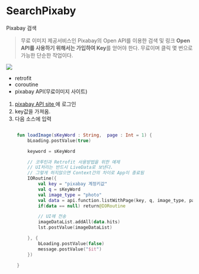 # SearchPixaby
Pixabay 검색
> 무료 이미지 제공서비스인 Pixabay의 Open API를 이용한 검색 및 링크
**Open API를 사용하기 위해서는 가입하여 Key**를 얻어야 한다. 무료이며 클릭 몇 번으로 가능한 단순한 작업이다. 

![](intro2.gif)

- retrofit
- coroutine
- pixabay API(무료이미지 사이트)



1. [pixabay API site ](https://pixabay.com/ko/service/about/api/)에 로그인
2. key값을 가져옴.
3. 다음 소스에 입력

~~~kotlin

    fun loadImage(sKeyWord : String,  page : Int = 1) {
        bLoading.postValue(true)

        keyword = sKeyWord

        // 코투틴과 Retrofit 사용방법을 위한 예제
        // UI처리는 반드시 LiveData로 보낸다.
        // 그렇게 하지않으면 Context간의 차이로 App이 종료됨
        IORoutine({
            val key = "pixabay 계정키값"
            val q = sKeyWord
            val image_type = "photo"
            val data = api.function.listWithPage(key, q, image_type, page)
            if(data == null) return@IORoutine

            // UI에 전송
            imageDataList.addAll(data.hits)
            lst.postValue(imageDataList)

        }, {
            bLoading.postValue(false)
            message.postValue("$it")
        })

    }
~~~

